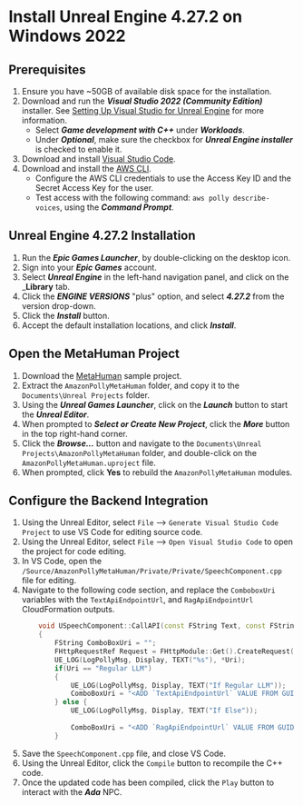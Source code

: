 # Install Unreal Engine 4.27.2 on Windows 2022

## Prerequisites

1. Ensure you have ~50GB of available disk space for the installation.
2. Download and run the ___Visual Studio 2022 (Community Edition)___ installer. See [Setting Up Visual Studio for Unreal Engine](https://docs.unrealengine.com/4.26/en-US/ProductionPipelines/DevelopmentSetup/VisualStudioSetup/) for more information.
    - Select ___Game development with C++___ under ___Workloads___.
    - Under ___Optional___, make sure the checkbox for ___Unreal Engine installer___ is checked to enable it.
3. Download and install [Visual Studio Code](https://code.visualstudio.com/download).
4. Download and install the [AWS CLI](https://docs.aws.amazon.com/cli/latest/userguide/getting-started-install.html).
    - Configure the AWS CLI credentials to use the Access Key ID and the Secret Access Key for the user.
    - Test access with the following command: ```aws polly describe-voices```, using the ___Command Prompt___.

## Unreal Engine 4.27.2 Installation

1. Run the ___Epic Games Launcher___, by double-clicking on the desktop icon.
2. Sign into your ___Epic Games___ account. 
3. Select ___Unreal Engine___ in the left-hand navigation panel, and click on the ___Library__ tab. 
4. Click the ___ENGINE VERSIONS___ "plus" option, and select ___4.27.2___ from the version drop-down.
5. Click the ___Install___ button.
6. Accept the default installation locations, and click ___Install___.

## Open the MetaHuman Project 

1. Download the [MetaHuman](https://artifacts.kits.eventoutfitters.aws.dev/industries/games/AmazonPollyMetaHuman.zip) sample project.
2. Extract the `AmazonPollyMetaHuman` folder, and copy it to the `Documents\Unreal Projects` folder.
3. Using the ___Unreal Games Launcher___, click on the ___Launch___ button to start the ___Unreal Editor___.
4. When prompted to ___Select or Create New Project___, click the ___More___ button in the top right-hand corner.
5. Click the ___Browse...___ button and navigate to the `Documents\Unreal Projects\AmazonPollyMetaHuman` folder, and double-click on the `AmazonPollyMetaHuman.uproject` file.
6. When prompted, click __Yes__ to rebuild the `AmazonPollyMetaHuman` modules.

## Configure the Backend Integration

1. Using the Unreal Editor, select `File` --> `Generate Visual Studio Code Project` to use VS Code for editing source code.
2. Using the Unreal Editor, select `File` --> `Open Visual Studio Code` to open the project for code editing.
3. In VS Code, open the `/Source/AmazonPollyMetaHuman/Private/Private/SpeechComponent.cpp` file for editing.
4. Navigate to the following code section, and replace the `ComboboxUri` variables with the `TextApiEndpointUrl`, and `RagApiEndpointUrl` CloudFormation outputs.
    ```cpp
        void USpeechComponent::CallAPI(const FString Text, const FString Uri)
        {
            FString ComboBoxUri = "";
            FHttpRequestRef Request = FHttpModule::Get().CreateRequest();
            UE_LOG(LogPollyMsg, Display, TEXT("%s"), *Uri);
            if(Uri == "Regular LLM")
            {
                UE_LOG(LogPollyMsg, Display, TEXT("If Regular LLM"));
                ComboBoxUri = "<ADD `TextApiEndpointUrl` VALUE FROM GUIDANCE DEPLOYMENT>";
            } else {
                UE_LOG(LogPollyMsg, Display, TEXT("If Else"));
                
                ComboBoxUri = "<ADD `RagApiEndpointUrl` VALUE FROM GUIDANCE DEPLOYMENT>";
            }
    ```
5. Save the `SpeechComponent.cpp` file, and close VS Code.
6. Using the Unreal Editor, click the `Compile` button to recompile the C++ code.
7. Once the updated code has been compiled, click the `Play` button to interact with the ___Ada___ NPC.